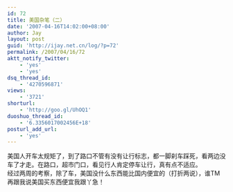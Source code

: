 ```yaml
---
id: 72
title: 美国杂笔（二）
date: '2007-04-16T14:02:00+08:00'
author: Jay
layout: post
guid: 'http://ijay.net.cn/log/?p=72'
permalink: /2007/04/16/72
aktt_notify_twitter:
    - 'yes'
    - 'yes'
dsq_thread_id:
    - '4270596871'
views:
    - '3721'
shorturl:
    - 'http://goo.gl/UhOQ1'
duoshuo_thread_id:
    - '6.3356017002456E+18'
posturl_add_url:
    - 'yes'
---
```


<div>美国人开车太规矩了，到了路口不管有没有让行标志，都一脚刹车踩死，看两边没车了才走。在路口，超市门口，看见行人肯定停车让行，真有点不适应。</div>
<div> </div>
<div>经过两周的考察，除了车，美国没什么东西能比国内便宜的（打折两说），谁TM再跟我说美国买东西便宜我跟丫急！</div>